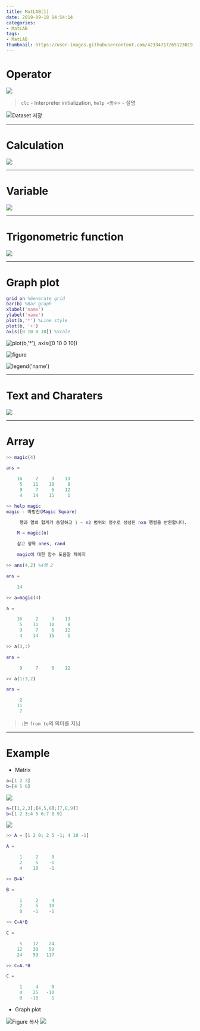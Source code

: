 ```yaml
---
title: MatLAB(1)
date: 2019-09-18 14:54:14
categories:
- MatLAB
tags:
- MatLAB
thumbnail: https://user-images.githubusercontent.com/42334717/65123019-5373eb00-da2d-11e9-9d4f-677c5dde37e7.png
---
```

# Operator

![](https://user-images.githubusercontent.com/42334717/65117288-c2991180-da24-11e9-9e58-62a12172c887.png)
> `clc` - Interpreter initialization, `help <함수>` - 설명

<!-- more -->

![Dataset 저장](https://user-images.githubusercontent.com/42334717/65118683-54ede500-da26-11e9-9e8e-f1d9e4b20afa.png)
***
# Calculation

![](https://user-images.githubusercontent.com/42334717/65117331-cfb60080-da24-11e9-96db-d0adbdd233e2.png)
***
# Variable

![](https://user-images.githubusercontent.com/42334717/65120630-e52d2980-da28-11e9-9775-c5ad78882032.png)
***
# Trigonometric function

![](https://user-images.githubusercontent.com/42334717/65120603-db0b2b00-da28-11e9-96b8-3ecbaf0f9334.png)
***
# Graph plot

~~~Matlab
grid on %Generate grid
bar(b) %Bar graph
xlabel('name')
ylabel('name')
plot(b,'*') %Line style
plot(b, '+')
axis([0 10 0 10]) %Scale
~~~

![plot(b,'*'), axis([0 10 0 10])](https://user-images.githubusercontent.com/42334717/65121979-08f16f00-da2b-11e9-840d-f449a083cc08.png)

![figure](https://user-images.githubusercontent.com/42334717/65123019-5373eb00-da2d-11e9-9d4f-677c5dde37e7.png)

![legend('name')](https://user-images.githubusercontent.com/42334717/65123304-e44ac680-da2d-11e9-98ac-1cc502d5836d.png)
***
# Text and Charaters

![](https://user-images.githubusercontent.com/42334717/65122267-78675e80-da2b-11e9-9717-a449aebed828.png)
***
# Array

~~~Matlab
>> magic(4)

ans =

    16     2     3    13
     5    11    10     8
     9     7     6    12
     4    14    15     1

>> help magic
magic - 마방진(Magic Square)

     행과 열의 합계가 동일하고 1 ~ n2 범위의 정수로 생성된 nxn 행렬을 반환합니다.

    M = magic(n)

    참고 항목 ones, rand

    magic에 대한 함수 도움말 페이지

>> ans(4,2) %4행 2

ans =

    14

>> a=magic(4)

a =

    16     2     3    13
     5    11    10     8
     9     7     6    12
     4    14    15     1

>> a(3,:)

ans =

     9     7     6    12

>> a(1:3,2)

ans =

     2
    11
     7
~~~
> `:`는 `from to`의 의미를 지님

***
# Example

+ Matrix

~~~Matlab
a=[1 2 3]
b=[4 5 6]
~~~

![](https://user-images.githubusercontent.com/42334717/65119952-de51e700-da27-11e9-8e3c-21985e85a82e.png)

~~~Matlab
a=[[1,2,3];[4,5,6];[7,8,9]]
b=[1 2 3;4 5 6;7 8 9]
~~~

![](https://user-images.githubusercontent.com/42334717/65120263-4ef90380-da28-11e9-86aa-2008cf74cda9.png)

~~~Matlab
>> A = [1 2 0; 2 5 -1; 4 10 -1]

A =

     1     2     0
     2     5    -1
     4    10    -1

>> B=A'

B =

     1     2     4
     2     5    10
     0    -1    -1

>> C=A*B

C =

     5    12    24
    12    30    59
    24    59   117

>> C=A.*B

C =

     1     4     0
     4    25   -10
     0   -10     1
~~~

+ Graph plot

![Figure 복사](https://user-images.githubusercontent.com/42334717/65121022-8320f400-da29-11e9-9017-0ff700f8a56a.png)
![](https://user-images.githubusercontent.com/42334717/65120903-5a006380-da29-11e9-9b4b-0c0320ffd245.png)
